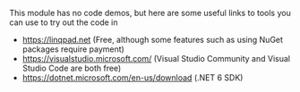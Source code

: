 This module has no code demos, but here are some useful links to tools you can use to try out the code in

- https://linqpad.net (Free, although some features such as using NuGet packages require payment)
- https://visualstudio.microsoft.com/ (Visual Studio Community and Visual Studio Code are both free)
- https://dotnet.microsoft.com/en-us/download (.NET 6 SDK)